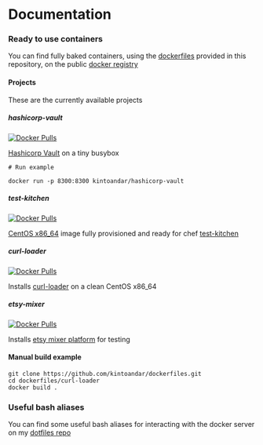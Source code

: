 Documentation
=============

### Ready to use containers
You can find fully baked containers, using the [dockerfiles](https://github.com/kintoandar/dockerfiles) provided in this repository, on the public [docker registry](https://hub.docker.com/u/kintoandar/)

#### Projects
These are the currently available projects

##### hashicorp-vault
[![Docker Pulls](https://img.shields.io/docker/pulls/kintoandar/hashicorp-vault.svg?maxAge=3600)](https://hub.docker.com/r/kintoandar/hashicorp-vault/)

[Hashicorp Vault](https://blog.kintoandar.com/2015/11/vault-PKI-made-easy.html) on a tiny busybox

```
# Run example

docker run -p 8300:8300 kintoandar/hashicorp-vault
```

##### test-kitchen
[![Docker Pulls](https://img.shields.io/docker/pulls/kintoandar/centos-6.5-x86_64.svg?maxAge=3600)](https://hub.docker.com/r/kintoandar/centos-6.5-x86_64/)


[CentOS x86_64](https://blog.kintoandar.com/2014/11/cooking-with-containers.html) image fully provisioned and ready for chef [test-kitchen](https://blog.kintoandar.com/2014/11/cooking-with-containers.html)

##### curl-loader
[![Docker Pulls](https://img.shields.io/docker/pulls/kintoandar/curl-loader.svg?maxAge=3600)](https://hub.docker.com/r/kintoandar/curl-loader/)

Installs [curl-loader](https://github.com/kintoandar/dockerfiles/tree/master/curl-loader) on a clean CentOS x86_64

##### etsy-mixer
[![Docker Pulls](https://img.shields.io/docker/pulls/kintoandar/etsy-mixer.svg?maxAge=3600)](https://hub.docker.com/r/kintoandar/etsy-mixer/)

Installs [etsy mixer platform](https://codeascraft.com/2015/09/15/assisted-serendipity/) for testing

#### Manual build example

``` shell
git clone https://github.com/kintoandar/dockerfiles.git
cd dockerfiles/curl-loader
docker build .
```


### Useful bash aliases
You can find some useful bash aliases for interacting with the docker server on my [dotfiles repo](https://github.com/kintoandar/dotfiles/blob/master/.bashrc.d/docker)
